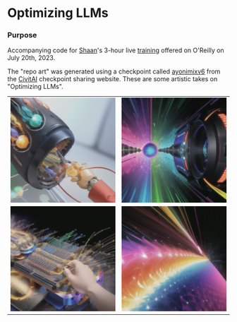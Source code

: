 # Optimizing LLMs

### Purpose

Accompanying code for [Shaan](https://hihello.me/p/36e30603-568b-481e-aad5-7001c0f42533)'s 3-hour live [training](https://www.oreilly.com/live-events/optimizing-large-language-models/0636920090981/0636920090980) offered on O'Reilly on July 20th, 2023. 

The "repo art" was generated using a checkpoint called [ayonimixv6](https://civitai.com/models/4550/ayonimix) from the [CivitAI](https://civitai.com/) checkpoint sharing website. These are some artistic takes on "Optimizing LLMs".


|   |   |
|---|---|
| ![Image 1](https://github.com/shaankhosla/optimizingllms/blob/main/imgs/3.png) | ![Image 2](https://github.com/shaankhosla/optimizingllms/blob/main/imgs/2.png) |
| ![Image 3](https://github.com/shaankhosla/optimizingllms/blob/main/imgs/4.png) | ![Image 4](https://github.com/shaankhosla/optimizingllms/blob/main/imgs/1.png) |
